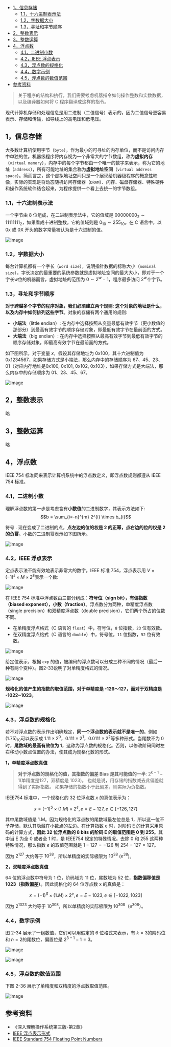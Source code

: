 - [1，信息存储](#1信息存储)
  - [1.1，十六进制表示法](#11十六进制表示法)
  - [1.2，字数据大小](#12字数据大小)
  - [1.3，寻址和字节顺序](#13寻址和字节顺序)
- [2，整数表示](#2整数表示)
- [3，整数运算](#3整数运算)
- [4，浮点数](#4浮点数)
  - [4.1，二进制小数](#41二进制小数)
  - [4.2，IEEE 浮点表示](#42ieee-浮点表示)
  - [4.3，浮点数的规格化](#43浮点数的规格化)
  - [4.4，数字示例](#44数字示例)
  - [4.5，浮点数的数值范围](#45浮点数的数值范围)
- [参考资料](#参考资料)

> 关于程序的结构和执行，我们需要考虑机器指令如何操作整数和实数数据，以及编译器如何将 C 程序翻译成这样的指令。

现代计算机存储和处理信息是用二进制（二值信号）表示的，因为二值信号更容易表示、存储和传输，如导线上的高电压和低电压。

## 1，信息存储
大多数计算机使用字节（`byte`），作为最小的可寻址的内存单位，而不是访问内存中单独的位。机器级程序将内存视为一个非常大的字节数组，称为**虚拟内存**（`virtual memory`），内存中的每个字节都由一个唯一的数字来表示，称为它的地址（`address`），所有可能地址的集合称为**虚拟地址空间**（`virtual address space`）。简而言之，这个虚拟地址空间只是一个展现给机器级程序的概念性映像，实际的实现是将动态随机访问存储器（`DRAM`）、闪存、磁盘存储器、特殊硬件和操作系统软件结合起来，为程序提供一个看上去统一的字节数组。

### 1.1，十六进制表示法
一个字节由 8 位组成，在二进制表示法中，它的值域是 $00000000_2\sim 11111111_{2}$，如果看成十进制整数，它的值域则是 $0_{10}\sim 255_{10}$。在 C 语言中，以 0x 或 0X 开头的数字常量被认为是十六进制的值。

![image](images/du15XqDyxT2wKlQmZyDKTIbP51mCrm3AHOUVdkJWhkc.png)

### 1.2，字数据大小
每台计算机都有一个字长（`word size`），说明指针数据的标称大小（`nominal size`），字长决定的最重要的系统参数就是虚拟地址空间的最大大小，即对于一个字长$w$位的机器而言，虚拟地址的范围为 $0\sim 2^{w}-1$，程序最多访问 $2^{w}$个字节。

### 1.3，寻址和字节顺序
**对于跨越多个字节的程序对象，我们必须建立两个规则: 这个对象的地址是什么，以及内存中如何排列这些字节**。对象的存储有两个通用的规则:

* **小端法**（little endian）: 在内存中选择按照从变量最低有效字节（更小数值的那部分）到最高有效字节的顺序存储对象，即最低有效字节在最前面的方式。
* **大端法**（big endian）: 在内存中选择按照从最高有效字节到最低有效字节的顺序存储对象，即最高有效字节在最前面的方式。

如下图所示，对于变量 $x$，假设其存储地址为 0x100，其十六进制值为 0x1234567，如果存储方式是小端法，那么内存中的存储顺序为 67、45、23、01（对应内存地址是0x100, 0x101, 0x102, 0x103），如果存储方式是大端法，那么内存中的存储顺序为 01、23、45、67。

![image](images/ymZPakWiwkFaKtCt9yb5GwYbw2cl2kt66aKr1pSVoQ8.png)

## 2，整数表示

略

## 3，整数运算

略

## 4，浮点数

IEEE 754 标准同来表示计算机系统中的浮点数定义，即浮点数规则都遵从 IEEE 754 标准。

### 4.1，二进制小数
理解浮点数的第一步是考虑含有**小数值**的二进制数字，其表示方法如下:
$$b = \sum_{i=-n}^{m} 2^{i} \times b_{i}$$

符号 . 现在变成了二进制的点，**点左边的位的权是 2 的正幂，点右边的位的权是 2 的负幂**。小数的二进制幂表示如下图所示。

![image](images/t7jsbVVmMRGIsiXX6IzRg339QPyKOXbA0aQBfXzG5Q8.png)

### 4.2，IEEE 浮点表示
定点表示法不能有效地表示非常大的数字。IEEE 标准 754，浮点表示用 $V = (-1)^s \times M \times 2^E$表示一个数:

![image](images/0OjCdS_0w64dJv3wcJrcn2xHhZq6sc3xNLVqOR2BAIA.png)

在 IEEE 754 标准中浮点数由三部分组成：**符号位（sign bit），有偏指数（biased exponent），小数（fraction）**。浮点数分为两种，单精度浮点数（single precision）和双精度浮点数（double precision），它们两个所占的位数不同。

* 在单精度浮点格式（C 语言的 `float`）中，符号位，`8` 位指数，`23` 位有效数。
* 在双精度浮点格式（C 语言的 `double`）中，符号位，`11` 位指数，`52` 位有效数。

![image](images/iWjyenH48I7GpLDjQAqc2yVQhT-7F5H2W8YBbErI86c.png)

给定位表示，根据 `exp` 的值，被编码的浮点数可以分成三种不同的情况（最后一种有两个变种）。图2-33说明了对单精度格式的情况。

![image](images/899dlOzwfvOmBpzyX5VUJ2CGNJp-t115-mGKJkNwqDg.png)

**规格化的值产生的指数的取值范围，对于单精度是 -126～127，而对于双精度是 -1022\~1023**。

![image](images/KtBlfW18psEh0gDwf8E-uncsC0rDzh0Q9N-QDvp8cc8.png)

### 4.3，浮点数的规格化

若不对浮点数的表示作出明确规定，**同一个浮点数的表示就不是唯一的**。例如 $(1.75)_{10}$可以表示成 $1.11\times 2^0$，$0.111\times 2^1$，$0.0111\times 2^2$等多种形式。当尾数不为 0 时，**尾数域的最高有效位为 1**，这称为浮点数的规格化。否则，以修改阶码同时左右移动小数点位置的办法，使其成为规格化数的形式。

**1，单精度浮点数真值**

> **对于浮点数的规格化的值，其指数的偏差 Bias 是其可能值的一半**: $2^{k-1}-1$(单精度是127，双精度是 1023)。 也就是说，用存储的指数减去此偏差就得到了实际指数。 如果存储的指数小于此偏差，则实际为负指数。

IEEE754 标准中，一个规格化的 32 位浮点数 $x$ 的真值表示为：

$$x = (-1)^{S}\times (1.M)\times 2^{e}, e = E-127, e\in [-126, 127]$$

其中尾数域值是 1.M。因为规格化的浮点数的尾数域最左位总是 1，所以这一位不予存储，默认其隐藏在小数点的左边。在计算指数 e 时，对阶码 E 的计算采用原码的计算方式，**因此 32 位浮点数的 8 bits 的阶码 E 的取值范围是 0 到 255**。其中当 E 为全 0 或者全 1 时，是 IEEE754 规定的特殊情况。去除 0 和 255 这两种特殊情况，那么指数 $e$ 的取值范围就是 $1-127=-126$ 到 $254-127=127$。

因为 $2^{127}$ 大约等于 $10^{38}$，所以单精度的实际极限为 $10^{38}$ ($e^{38}$)。

**2，双精度浮点数真值**

64 位的浮点数中符号为 1 位，阶码域为 11 位，尾数域为 52 位，**指数偏移值是 1023（指数偏差）**。因此规格化的 64 位浮点数 x 的真值是：

$$x = (-1)^{S}\times (1.M)\times 2^{e}, e = E-1023, e\in [-1022,1023]$$

因为 $2^{1023}$ 大约等于 $10^{308}$，所以单精度的实际极限为 $10^{308}$（$e^{308}$）。
### 4.4，数字示例
图 2-34 展示了一组数值，它们可以用假定的 6 位格式来表示，有 $k=3$的阶码位和 $n=2$的尾数位，偏置位是 $2^{3-1}-1 = 3$。

![image](images/F8ISuUEs_e2MjSGeLoI0MMJ_MkF1-l97H9dFGHPp2Js.png)

![image](images/M8pGEmsRv5XkQscrjour5-1xZnOag3Ar9Jav9wMTdW0.png)

### 4.5，浮点数的数值范围

下图 2-36 展示了单精度和双精度的浮点数取值范围。

![image](images/gFzfKRqy4vYGCPctO0JWKh4W0c-PxkEz0aJUYsg0gws.png)
## 参考资料
*  《深入理解操作系统第三版-第2章》
* [IEEE 浮点表示形式](https://learn.microsoft.com/zh-cn/cpp/build/ieee-floating-point-representation?view=msvc-170)
* [IEEE Standard 754 Floating Point Numbers](https://steve.hollasch.net/cgindex/coding/ieeefloat.html)


